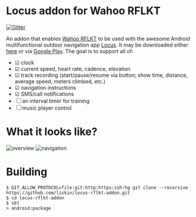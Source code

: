 # Locus addon for Wahoo RFLKT

[![Gitter](https://badges.gitter.im/liskin/locus-rflkt-addon.svg)](https://gitter.im/liskin/locus-rflkt-addon?utm_source=badge&utm_medium=badge&utm_campaign=pr-badge)

An addon that enables [Wahoo RFLKT][rflkt] to be used with the awesome Android
multifunctional outdoor navigation app [Locus][locus]. It may be downloaded
either [here][releases] or via [Google Play][playstore]. The goal is to
support all of:

- ☑ clock
- ☑ current speed, heart rate, cadence, elevation
- ☑ track recording (start/pause/resume via button; show time, distance,
  average speed, meters climbed, etc.)
- ☑ navigation instructions
- ☑ SMS/call notifications
- ☐ an interval timer for training
- ☐ music player control

[rflkt]: http://eu.wahoofitness.com/devices/rflkt.html
[locus]: http://www.locusmap.eu/
[releases]: https://github.com/liskin/locus-rflkt-addon/releases
[playstore]: https://play.google.com/store/apps/details?id=cz.nomi.locusRflktAddon

# What it looks like?

![overview](
https://cloud.githubusercontent.com/assets/300342/13191955/07d7ea46-d768-11e5-93ac-fba1159539d2.jpg
) ![navigation](
https://cloud.githubusercontent.com/assets/300342/13191956/07d9238e-d768-11e5-8405-1127e4695b56.jpg
)

# Building

    $ GIT_ALLOW_PROTOCOL=file:git:http:https:ssh:hg git clone --recursive https://github.com/liskin/locus-rflkt-addon.git
    $ cd locus-rflkt-addon
    $ sbt
    > android:package
